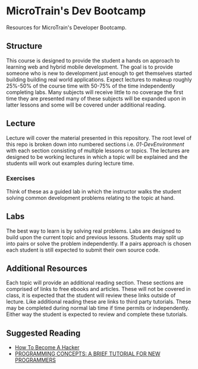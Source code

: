 # MicroTrain's Dev Bootcamp

Resources for MicroTrain's Developer Bootcamp.

<!--
## Getting Started
[Code examples and starter files](https://github.com/microtrain/mtbc)

Assuming you have installed Apache on a Linux machine.
```
cd /var/www
git clone https://github.com/microtrain/mtbc
```
The open a browser and navigate to http://localhost/mtbc/
-->

## Structure
This course is designed to provide the student a hands on approach to learning web and hybrid mobile development. The goal is to provide someone who is new to development just enough to get themselves started building building real world applications. Expect lectures to makeup roughly 25%-50% of the course time with 50-75% of the time independently completing labs. Many subjects will receive little to no coverage the first time they are presented many of these subjects will be expanded upon in latter lessons and some will be covered under additional reading.

## Lecture
Lecture will cover the material presented in this repository. The root level of this repo is broken down into numbered sections i.e. *01-DevEnvironment* with each section consisting of multiple lessons or topics. The lectures are designed to be working lectures in which a topic will be explained and the students will work out examples during lecture time.

### Exercises
Think of these as a guided lab in which the instructor walks the student solving common development problems relating to the topic at hand.

## Labs
The best way to learn is by solving real problems. Labs are designed to build upon the current topic and previous lessons. Students may split up into pairs or solve the problem independently. If a pairs approach is chosen each student is still expected to submit their own source code.

## Additional Resources
Each topic will provide an additional reading section. These sections are comprised of links to free ebooks and articles. These will not be covered in class, it is expected that the student will review these links outside of lecture. Like additional reading these are links to third party tutorials. These may be completed during normal lab time if time permits or independently. Either way the student is expected to review and complete these tutorials.

## Suggested Reading
* [How To Become A Hacker](http://www.catb.org/esr/faqs/hacker-howto.html)
* [PROGRAMMING CONCEPTS: A BRIEF TUTORIAL FOR NEW PROGRAMMERS](http://holowczak.com/programming-concepts-tutorial-programmers/)
